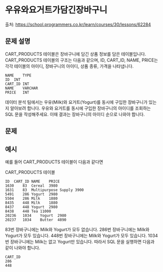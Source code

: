 # 우유와요거트가담긴장바구니

출처: https://school.programmers.co.kr/learn/courses/30/lessons/62284

## 문제 설명

CART_PRODUCTS 테이블은 장바구니에 담긴 상품 정보를 담은 테이블입니다. CART_PRODUCTS 테이블의 구조는 다음과 같으며, ID, CART_ID, NAME, PRICE는 각각 테이블의 아이디, 장바구니의 아이디, 상품 종류, 가격을 나타냅니다.

```
NAME	TYPE
ID	INT
CART_ID	INT
NAME	VARCHAR
PRICE	INT
```

데이터 분석 팀에서는 우유(Milk)와 요거트(Yogurt)를 동시에 구입한 장바구니가 있는지 알아보려 합니다. 우유와 요거트를 동시에 구입한 장바구니의 아이디를 조회하는 SQL 문을 작성해주세요. 이때 결과는 장바구니의 아이디 순으로 나와야 합니다.

## 문제

## 예시

예를 들어 CART_PRODUCTS 테이블이 다음과 같다면

CART_PRODUCTS 테이블

```
ID	CART_ID	NAME	PRICE
1630	83	Cereal	3980
1631	83	Multipurpose Supply	3900
5491	286	Yogurt	2980
5504	286	Milk	1880
8435	448	Milk	1880
8437	448	Yogurt	2980
8438	448	Tea	11000
20236	1034	Yogurt	2980
20237	1034	Butter	4890
```

83번 장바구니에는 Milk와 Yogurt가 모두 없습니다.
286번 장바구니에는 Milk와 Yogurt가 모두 있습니다.
448번 장바구니에는 Milk와 Yogurt가 모두 있습니다.
1034번 장바구니에는 Milk는 없고 Yogurt만 있습니다.
따라서 SQL 문을 실행하면 다음과 같이 나와야 합니다.

```
CART_ID 
286
448
```
